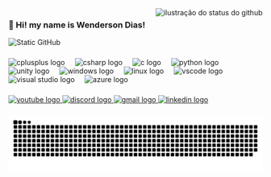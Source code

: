 <img align='right' src="https://github-readme-stats.vercel.app/api/top-langs/?username=Collw&hide=html&layout=compact&theme=gruvbox_light" alt="ilustração do status do github">

### 💛 Hi! my name is Wenderson Dias!
 

<img src="https://img.shields.io/static/v1?label=Overview&message=Wenderson Dias(Collw)&color=f8efd4&style=for-the-badge&logo=GitHub" alt="Static GitHub">

###

###

<div align="left">
  <img src="https://cdn.jsdelivr.net/gh/devicons/devicon/icons/cplusplus/cplusplus-original.svg" height="20" alt="cplusplus logo"  />
  <img width="12" />
  <img src="https://cdn.jsdelivr.net/gh/devicons/devicon/icons/csharp/csharp-original.svg" height="20" alt="csharp logo"  />
  <img width="12" />
  <img src="https://cdn.jsdelivr.net/gh/devicons/devicon/icons/c/c-original.svg" height="20" alt="c logo"  />
  <img width="12" />
 <img src="https://cdn.jsdelivr.net/gh/devicons/devicon/icons/python/python-original.svg" height="20" alt="python logo" />
 <img width="12" />
  <img src="https://cdn.jsdelivr.net/gh/devicons/devicon/icons/unity/unity-original.svg" height="20" alt="unity logo"  />
  <img width="12" />
  <img src="https://cdn.jsdelivr.net/gh/devicons/devicon/icons/windows8/windows8-original.svg" height="20" alt="windows logo"  />
  <img width="12" />
  <img src="https://cdn.jsdelivr.net/gh/devicons/devicon/icons/linux/linux-original.svg" height="20" alt="linux logo"  />
  <img width="12" />
  <img src="https://cdn.jsdelivr.net/gh/devicons/devicon/icons/vscode/vscode-original.svg" height="20" alt="vscode logo"  />
  <img width="12" />
  <img src="https://cdn.jsdelivr.net/gh/devicons/devicon/icons/visualstudio/visualstudio-plain.svg" height="20" alt="visual studio logo"  />
  <img width="12" />
  <img src="https://cdn.jsdelivr.net/gh/devicons/devicon/icons/azure/azure-original.svg" height="20" alt="azure logo"  />
</div>

###

<div align="left">
  <a href="https://www.youtube.com/@Collw" target="_blank">
    <img src="https://img.shields.io/static/v1?message=Youtube&logo=youtube&label=&color=FF0000&logoColor=white&labelColor=&style=flat-square" height="20" alt="youtube logo"  />
  </a>
  <a href="https://discord.com/icollw" target="_blank">
    <img src="https://img.shields.io/static/v1?message=Discord&logo=discord&label=&color=7289DA&logoColor=white&labelColor=&style=flat-square" height="20" alt="discord logo"  />
  </a>
  <a href="mailto:collwdev@gmail.com">
    <img src="https://img.shields.io/static/v1?message=Gmail&logo=gmail&label=&color=D14836&logoColor=white&labelColor=&style=flat-square" height="20" alt="gmail logo"  />
  </a>
  <a href="https://www.linkedin.com/in/wenderson-dias-53319027b" target="_blank">
    <img src="https://img.shields.io/static/v1?message=LinkedIn&logo=linkedin&label=&color=0077B5&logoColor=white&labelColor=&style=flat-square" height="20" alt="linkedin logo"  />
  </a>
</div>


###

<picture>
  <source
    media="(prefers-color-scheme: dark)"
    srcset="https://raw.githubusercontent.com/platane/snk/output/github-contribution-grid-snake-dark.svg"
  />
  <source
    media="(prefers-color-scheme: light)"
    srcset="https://raw.githubusercontent.com/platane/snk/output/github-contribution-grid-snake.svg"
  />
  <img
    alt="github contribution grid snake animation"
    src="https://raw.githubusercontent.com/platane/snk/output/github-contribution-grid-snake.svg"
  />
</picture>

###
